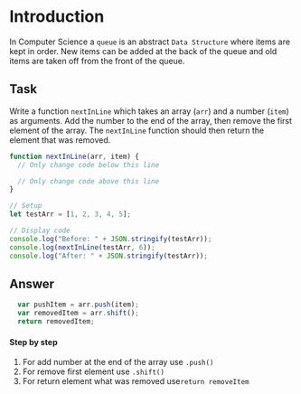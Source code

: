# Introduction
In Computer Science a `queue` is an abstract `Data Structure` where items are kept in order. New items can be added at the back of the queue and old items are taken off from the front of the queue.

## Task
Write a function `nextInLine` which takes an array (`arr`) and a number (`item`) as arguments.
Add the number to the end of the array, then remove the first element of the array.
The `nextInLine` function should then return the element that was removed.

```javascript
function nextInLine(arr, item) {
  // Only change code below this line

  // Only change code above this line
}

// Setup
let testArr = [1, 2, 3, 4, 5];

// Display code
console.log("Before: " + JSON.stringify(testArr));
console.log(nextInLine(testArr, 6));
console.log("After: " + JSON.stringify(testArr));

```

## Answer

```javascript
  var pushItem = arr.push(item);
  var removedItem = arr.shift();
  return removedItem;
```

#### Step by step 
1. For add number at the end of the array use `.push()`
2. For remove first element use `.shift()`
3. For return element what was removed use`return removeItem`
